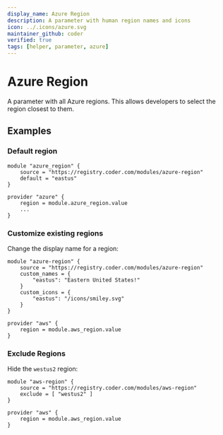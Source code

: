 ```yaml
---
display_name: Azure Region
description: A parameter with human region names and icons
icon: ../.icons/azure.svg
maintainer_github: coder
verified: true
tags: [helper, parameter, azure]
---
```


# Azure Region

A parameter with all Azure regions. This allows developers to select the region closest to them.

## Examples

### Default region

```hcl
module "azure_region" {
    source = "https://registry.coder.com/modules/azure-region"
    default = "eastus"
}

provider "azure" {
    region = module.azure_region.value
    ...
}
```

### Customize existing regions

Change the display name for a region:

```hcl
module "azure-region" {
    source = "https://registry.coder.com/modules/azure-region"
    custom_names = {
        "eastus": "Eastern United States!"
    }
    custom_icons = {
        "eastus": "/icons/smiley.svg"
    }
}

provider "aws" {
    region = module.aws_region.value
}
```

### Exclude Regions

Hide the `westus2` region:

```hcl
module "aws-region" {
    source = "https://registry.coder.com/modules/aws-region"
    exclude = [ "westus2" ]
}

provider "aws" {
    region = module.aws_region.value
}
```